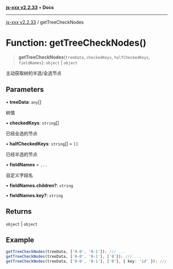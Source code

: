 [**js-xxx v2.2.33**](../README.md) • **Docs**

***

[js-xxx v2.2.33](../README.md) / getTreeCheckNodes

# Function: getTreeCheckNodes()

> **getTreeCheckNodes**(`treeData`, `checkedKeys`, `halfCheckedKeys`, `fieldNames`): `object` \| `object`

主动获取树的半选/全选节点

## Parameters

• **treeData**: `any`[]

树值

• **checkedKeys**: `string`[]

已经全选的节点

• **halfCheckedKeys**: `string`[] = `[]`

已经半选的节点

• **fieldNames** = `...`

自定义字段名

• **fieldNames.children?**: `string`

• **fieldNames.key?**: `string`

## Returns

`object` \| `object`

## Example

```ts
getTreeCheckNodes(treeData, ['0-0', '0-1']); /// ...
getTreeCheckNodes(treeData, ['0-0', '0-1'], ['0']); /// ...
getTreeCheckNodes(treeData, ['0-0', '0-1'], ['0'], { key: 'id' }); /// 使用 id 作为唯一标识
```
